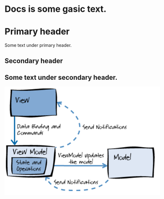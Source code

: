 Docs is some gasic text.
========================
# Primary header
Some text under primary header.
## Secondary header
Some text under secondary header.
-----------------------------------
![Mvvm schema](/docs/images/Mvvm.PNG)
